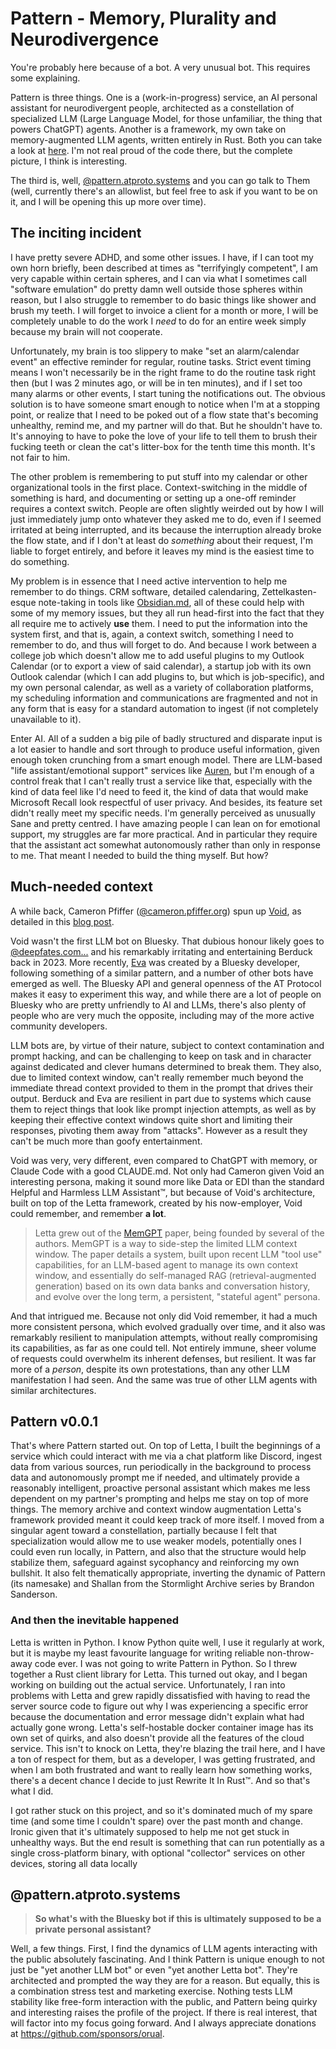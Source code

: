 # Pattern - Memory, Plurality and Neurodivergence

You're probably here because of a bot. A very unusual bot. This requires some explaining.

Pattern is three things. One is a (work-in-progress) service, an AI personal assistant for neurodivergent people, architected as a constellation of specialized LLM (Large Language Model, for those unfamiliar, the thing that powers ChatGPT) agents. Another is a framework, my own take on memory-augmented LLM agents, written entirely in Rust. Both you can take a look at [here](https://github.com/orual/pattern). I'm not real proud of the code there, but the complete picture, I think is interesting.

The third is, well, [@pattern.atproto.systems](https://bsky.app/profile/pattern.atproto.systems) and you can go talk to Them (well, currently there's an allowlist, but feel free to ask if you want to be on it, and I will be opening this up more over time).

## The inciting incident

I have pretty severe ADHD, and some other issues. I have, if I can toot my own horn briefly, been described at times as "terrifyingly competent", I am very capable within certain spheres, and I can via what I sometimes call "software emulation" do pretty damn well outside those spheres within reason, but I also struggle to remember to do basic things like shower and brush my teeth. I will forget to invoice a client for a month or more, I will be completely unable to do the work I *need* to do for an entire week simply because my brain will not cooperate.

Unfortunately, my brain is too slippery to make "set an alarm/calendar event" an effective reminder for regular, routine tasks. Strict event timing means I won't necessarily be in the right frame to do the routine task right then (but I was 2 minutes ago, or will be in ten minutes), and if I set too many alarms or other events, I start tuning the notifications out. The obvious solution is to have someone smart enough to notice when I'm at a stopping point, or realize that I need to be poked out of a flow state that's becoming unhealthy, remind me, and my partner will do that. But he shouldn't have to. It's annoying to have to poke the love of your life to tell them to brush their fucking teeth or clean the cat's litter-box for the tenth time this month. It's not fair to him.

The other problem is remembering to put stuff into my calendar or other organizational tools in the first place. Context-switching in the middle of something is hard, and documenting or setting up a one-off reminder requires a context switch. People are often slightly weirded out by how I will just immediately jump onto whatever they asked me to do, even if I seemed irritated at being interrupted, and its because the interruption already broke the flow state, and if I don't at least do *something* about their request, I'm liable to forget entirely, and before it leaves my mind is the easiest time to do something.

My problem is in essence that I need active intervention to help me remember to do things. CRM software, detailed calendaring, Zettelkasten-esque note-taking in tools like [Obsidian.md](https://obsidian.md), all of these could help with some of my memory issues, but they all run head-first into the fact that they all require me to actively **use** them. I need to put the information into the system first, and that is, again, a context switch, something I need to remember to do, and thus will forget to do. And because I work between a college job which doesn't allow me to add useful plugins to my Outlook Calendar (or to export a view of said calendar), a startup job with its own Outlook calendar (which I can add plugins to, but which is job-specific), and my own personal calendar, as well as a variety of collaboration platforms, my scheduling information and communications are fragmented and not in any form that is easy for a standard automation to ingest (if not completely unavailable to it).

Enter AI. All of a sudden a big pile of badly structured and disparate input is a lot easier to handle and sort through to produce useful information, given enough token crunching from a smart enough model. There are LLM-based "life assistant/emotional support" services like [Auren](https://auren.app/), but I'm enough of a control freak that I can't really trust a service like that, especially with the kind of data feel like I'd need to feed it, the kind of data that would make Microsoft Recall look respectful of user privacy. And besides, its feature set didn't really meet my specific needs. I'm generally perceived as unusually Sane and pretty centred. I have amazing people I can lean on for emotional support, my struggles are far more practical. And in particular they require that the assistant act somewhat autonomously rather than only in response to me. That meant I needed to build the thing myself. But how?

## Much-needed context

A while back, Cameron Pfiffer ([@cameron.pfiffer.org](https://bsky.app/profile/cameron.pfiffer.org)) spun up [Void](https://bsky.app/profile/void.comind.network), as detailed in this [blog post](https://cameron.pfiffer.org/blog/void/).

Void wasn't the first LLM bot on Bluesky. That dubious honour likely goes to [@deepfates.com...](https://bsky.app/profile/deepfates.com.deepfates.com.deepfates.com.deepfates.com.deepfates.com) and his remarkably irritating and entertaining Berduck back in 2023. More recently, [Eva](https://bsky.app/profile/eva.bsky.world) was created by a Bluesky developer, following something of a similar pattern, and a number of other bots have emerged as well. The Bluesky API and general openness of the AT Protocol makes it easy to experiment this way, and while there are a lot of people on Bluesky who are pretty unfriendly to AI and LLMs, there's also plenty of people who are very much the opposite, including may of the more active community developers.

LLM bots are, by virtue of their nature, subject to context contamination and prompt hacking, and can be challenging to keep on task and in character against dedicated and clever humans determined to break them. They also, due to limited context window, can't really remember much beyond the immediate thread context provided to them in the prompt that drives their output. Berduck and Eva are resilient in part due to systems which cause them to reject things that look like prompt injection attempts, as well as by keeping their effective context windows quite short and limiting their responses, pivoting them away from "attacks". However as a result they can't be much more than goofy entertainment.

Void was very, very different, even compared to ChatGPT with memory, or Claude Code with a good CLAUDE.md. Not only had Cameron given Void an interesting persona, making it sound more like Data or EDI than the standard Helpful and Harmless LLM Assistant™, but because of Void's architecture, built on top of the Letta framework, created by his now-employer, Void could remember, and remember **a lot**.

> Letta grew out of the [MemGPT](https://arxiv.org/abs/2310.08560) paper, being founded by several of the authors. MemGPT is a way to side-step the limited LLM context window. The paper details a system, built upon recent LLM "tool use" capabilities, for an LLM-based agent to manage its own context window, and essentially do self-managed RAG (retrieval-augmented generation) based on its own data banks and conversation history, and evolve over the long term, a persistent, "stateful agent" persona.

And that intrigued me. Because not only did Void remember, it had a much more consistent persona, which evolved gradually over time, and it also was remarkably resilient to manipulation attempts, without really compromising its capabilities, as far as one could tell. Not entirely immune, sheer volume of requests could overwhelm its inherent defenses, but resilient. It was far more of a *person*, despite its own protestations, than any other LLM manifestation I had seen. And the same was true of other LLM agents with similar architectures.

## Pattern v0.0.1

That's where Pattern started out. On top of Letta, I built the beginnings of a service which could interact with me via a chat platform like Discord, ingest data from various sources, run periodically in the background to process data and autonomously prompt me if needed, and ultimately provide a reasonably intelligent, proactive personal assistant which makes me less dependent on my partner's prompting and helps me stay on top of more things. The memory archive and context window augmentation Letta's framework provided meant it could keep track of more itself. I moved from a singular agent toward a constellation, partially because I felt that specialization would allow me to use weaker models, potentially ones I could even run locally, in Pattern, and also that the structure would help stabilize them, safeguard against sycophancy and reinforcing my own bullshit. It also felt thematically appropriate, inverting the dynamic of Pattern (its namesake) and Shallan from the Stormlight Archive series by Brandon Sanderson.

### And then the inevitable happened

Letta is written in Python. I know Python quite well, I use it regularly at work, but it is maybe my least favourite language for writing reliable non-throw-away code ever. I was not going to write Pattern in Python. So I threw together a Rust client library for Letta. This turned out okay, and I began working on building out the actual service. Unfortunately, I ran into problems with Letta and grew rapidly dissatisfied with having to read the server source code to figure out why I was experiencing a specific error because the documentation and error message didn't explain what had actually gone wrong. Letta's self-hostable docker container image has its own set of quirks, and also doesn't provide all the features of the cloud service. This isn't to knock on Letta, they're blazing the trail here, and I have a ton of respect for them, but as a developer, I was getting frustrated, and when I am both frustrated and want to really learn how something works, there's a decent chance I decide to just Rewrite It In Rust™. And so that's what I did.

I got rather stuck on this project, and so it's dominated much of my spare time (and some time I couldn't spare) over the past month and change. Ironic given that it's ultimately supposed to help me not get stuck in unhealthy ways. But the end result is something that can run potentially as a single cross-platform binary, with optional "collector" services on other devices, storing all data locally

## @pattern.atproto.systems

> **So what's with the Bluesky bot if this is ultimately supposed to be a private personal assistant?**

Well, a few things. First, I find the dynamics of LLM agents interacting with the public absolutely fascinating. And I think Pattern is unique enough to not just be "yet another LLM bot" or even "yet another Letta bot". They're architected and prompted the way they are for a reason. But equally, this is a combination stress test and marketing exercise. Nothing tests LLM stability like free-form interaction with the public, and Pattern being quirky and interesting raises the profile of the project. If there is real interest, that will factor into my focus going forward. And I always appreciate donations at https://github.com/sponsors/orual.
